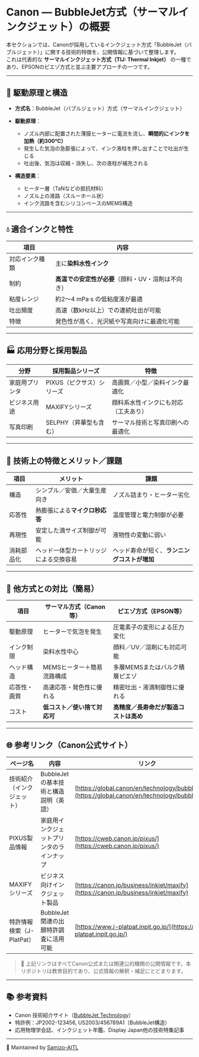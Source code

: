 # Canon — BubbleJet方式（サーマルインクジェット）の概要

本セクションでは、Canonが採用しているインクジェット方式「BubbleJet（バブルジェット）」に関する技術的特徴を、公開情報に基づいて整理します。  
これは代表的な **サーマルインクジェット方式（TIJ: Thermal Inkjet）** の一種であり、EPSONのピエゾ方式と並ぶ主要アプローチの一つです。

---

## 🔧 駆動原理と構造

- **方式名**：BubbleJet（バブルジェット）方式（サーマルインクジェット）
- **駆動原理**：  
  - ノズル内部に配置された薄膜ヒーターに電流を流し、**瞬間的にインクを加熱（約300℃）**  
  - 発生した気泡の急膨張によって、インク液柱を押し出すことで吐出が生じる  
  - 吐出後、気泡は収縮・消失し、次の液柱が補充される

- **構造要素**：  
  - ヒーター層（TaNなどの抵抗材料）  
  - ノズル上の液路（スルーホール状）  
  - インク流路を含むシリコンベースのMEMS構造

---

## 💧 適合インクと特性

| 項目               | 内容                                      |
|--------------------|-------------------------------------------|
| 対応インク種類     | 主に**染料水性インク**                     |
| 制約               | **高温での安定性が必要**（顔料・UV・溶剤は不向き） |
| 粘度レンジ         | 約2〜4 mPa·s の低粘度液が最適               |
| 吐出頻度           | 高速（数kHz以上）での連続吐出が可能         |
| 特徴               | 発色性が高く、光沢紙や写真向けに最適化可能   |

---

## 🏭 応用分野と採用製品

| 分野         | 採用製品シリーズ           | 特徴                                  |
|--------------|----------------------------|----------------------------------------|
| 家庭用プリンタ | PIXUS（ピクサス）シリーズ   | 高画質／小型／染料インク最適化         |
| ビジネス用途   | MAXIFYシリーズ              | 顔料系水性インクにも対応（工夫あり）    |
| 写真印刷       | SELPHY（昇華型も含む）       | サーマル技術と写真印刷への最適化       |

---

## 📐 技術上の特徴とメリット／課題

| 項目       | メリット                                     | 課題                                        |
|------------|----------------------------------------------|---------------------------------------------|
| 構造       | シンプル／安価／大量生産向き                 | ノズル詰まり・ヒーター劣化                  |
| 応答性     | 熱膨張による**マイクロ秒応答**               | 温度管理と電力制御が必要                    |
| 再現性     | 安定した滴サイズ制御が可能                   | 液物性の変動に弱い                           |
| 消耗部品化 | ヘッド一体型カートリッジによる交換容易       | ヘッド寿命が短く、**ランニングコストが増加** |

---

## 🧭 他方式との対比（簡易）

| 項目         | サーマル方式（Canon等）       | ピエゾ方式（EPSON等）                     |
|--------------|-------------------------------|--------------------------------------------|
| 駆動原理     | ヒーターで気泡を発生           | 圧電素子の変形による圧力変化               |
| インク制限   | 染料水性中心                   | 顔料／UV／溶剤にも対応可能                 |
| ヘッド構造   | MEMSヒーター＋簡易流路構成     | 多層MEMSまたはバルク積層ピエゾ              |
| 応答性・画質 | 高速応答・発色性に優れる       | 精密吐出・液滴制御性に優れる                |
| コスト       | **低コスト／使い捨て対応可**   | **高精度／長寿命だが製造コストは高め**     |

---

## 🌐 参考リンク（Canon公式サイト）

| ページ名 | 内容 | リンク |
|----------|------|--------|
| 技術紹介（インクジェット） | BubbleJetの基本技術と構造説明（英語） | [https://global.canon/en/technology/bubblejet.html](https://global.canon/en/technology/bubblejet.html) |
| PIXUS製品情報 | 家庭用インクジェットプリンタのラインナップ | [https://cweb.canon.jp/pixus/](https://cweb.canon.jp/pixus/) |
| MAXIFYシリーズ | ビジネス向けインクジェット製品 | [https://canon.jp/business/inkjet/maxify](https://canon.jp/business/inkjet/maxify) |
| 特許情報検索（J-PlatPat） | BubbleJet関連の出願特許調査に活用可能 | [https://www.j-platpat.inpit.go.jp/](https://www.j-platpat.inpit.go.jp/) |

> 🔗 上記リンクはすべてCanon公式または関連公的機関の公開情報です。本リポジトリは教育目的であり、公式情報の解釈・補足にとどまります。

---

## 📚 参考資料

- Canon 技術紹介サイト（[BubbleJet Technology](https://global.canon/en/technology/bubblejet.html)）
- 特許例：JP2002-123456, US2003/456789A1（BubbleJet構造）
- 応用物理学会誌、インクジェット年鑑、Display Japan他の技術特集記事

---

📁 Maintained by [Samizo-AITL](https://samizo-aitl.github.io)
